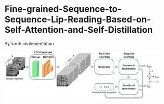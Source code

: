 # Fine-grained-Sequence-to-Sequence-Lip-Reading-Based-on-Self-Attention-and-Self-Distillation

PyTorch implementation

[//]: # (from the following paper, 待补充)

![模型图](https://github.com/shibo0/Fine-grained-Sequence-to-Sequence-Lip-Reading-Based-on-Self-Attention-and-Self-Distillation/blob/main/imgs/model5.jpg)
